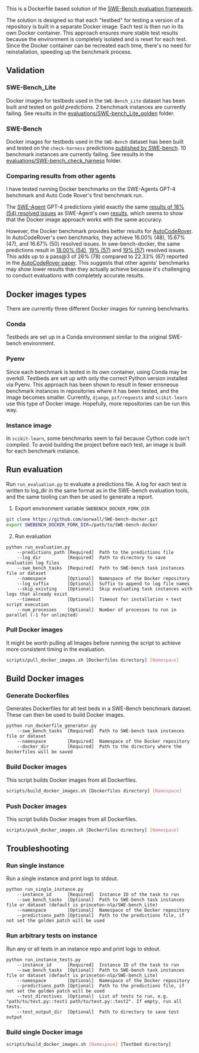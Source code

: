 This is a Dockerfile based solution of the [SWE-Bench evaluation framework](https://github.com/princeton-nlp/SWE-bench/tree/main/swebench/harness).

The solution is designed so that each "testbed" for testing a version of a repository is built in a separate Docker
image. Each test is then run in its own Docker container. This approach ensures more stable test results because the
environment is completely isolated and is reset for each test. Since the Docker container can be recreated each time,
there's no need for reinstallation, speeding up the benchmark process.

## Validation

### SWE-Bench_Lite
Docker images for testbeds used in the `SWE-Bench_Lite` dataset has been built and tested on _gold predictions_. 
2 benchmark instances are currently failing. 
See results in the [evaluations/SWE-bench_Lite_golden](https://github.com/aorwall/SWE-bench-docker/blob/main/evaluations/SWE-bench_Lite_golden) folder. 

### SWE-Bench
Docker images for testbeds used in the `SWE-Bench` dataset has been built and tested on the `check-harness` predictions
[published by SWE-bench](https://github.com/princeton-nlp/SWE-bench/tree/main/docs/20240415_eval_bug). 
10 benchmark instances are currently failing. 
See results in the [evaluations/SWE-bench_check_harness](https://github.com/aorwall/SWE-bench-docker/blob/main/evaluations/SWE-bench_Lite_golden_harness) folder.

### Comparing results from other agents
I have tested running Docker benchmarks on the SWE-Agents GPT-4 benchmark and Auto Code Rover's first benchmark run.

The [SWE-Agent](https://github.com/princeton-nlp/SWE-agent) GPT-4 predictions yield exactly the same
[results of 18% (54) resolved issues](https://github.com/aorwall/SWE-bench-docker/blob/main/evaluations/20240402_sweagent_gpt4) 
as SWE-Agent's own [results](https://github.com/swe-bench/experiments/blob/main/evaluation/lite/20240402_sweagent_gpt4/results/results.json), 
which seems to show that the Docker image approach works with the same accuracy. 

However, the Docker benchmark provides better results for [AutoCodeRover](https://github.com/nus-apr/auto-code-rover). 
In AutoCodeRover's own benchmarks, they achieve 16.00% (48), 15.67% (47), and 16.67% (50) resolved issues. In 
swe-bench-docker, the same predictions result in [18.00% (54)](https://github.com/aorwall/SWE-bench-docker/blob/main/evaluations/auto-code-rover-run-1), 
[19% (57)](https://github.com/aorwall/SWE-bench-docker/blob/main/evaluations/auto-code-rover-run-2) and 
[19% (57)](https://github.com/aorwall/SWE-bench-docker/blob/main/evaluations/auto-code-rover-run-3) resolved issues. 
This adds up to a pass@3 of 26% (78) compared to 22.33% (67) reported in the [AutoCodeRover paper](https://arxiv.org/pdf/2404.05427).
This suggests that other agents' benchmarks may show lower results than they actually achieve because it's challenging
to conduct evaluations with completely accurate results.

## Docker images types
There are currently three different Docker images for running benchmarks.

### Conda
Testbeds are set up in a Conda environment similar to the original SWE-bench environment.

### Pyenv
Since each benchmark is tested in its own container, using Conda may be overkill. Testbeds are set up with only the
correct Python version installed via Pyenv. This approach has been shown to result in fewer erroneous benchmark 
instances in repositories where it has been tested, and the image becomes smaller. Currently, `django`, `psf/requests` 
and `scikit-learn` use this type of Docker image. Hopefully, more repositories can be run this way.

### Instance image
In `scikit-learn`, some benchmarks seem to fail because Cython code isn't compiled. To avoid building the project before each test, an image is built for each benchmark instance.


## Run evaluation
Run `run_evaluation.py` to evaluate a predictions file. A log for each test is written to log_dir in the same format
as in the SWE-bench evaluation tools, and the same tooling can then be used to generate a report. 

1. Export environment variable `SWEBENCH_DOCKER_FORK_DIR`
```bash
git clone https://github.com/aorwall/SWE-bench-docker.git
export SWEBENCH_DOCKER_FORK_DIR=/path/to/SWE-bench-docker
```

2. Run evaluation
```
python run_evaluation.py 
    --predictions_path [Required]  Path to the predictions file 
    --log_dir          [Required]  Path to directory to save evaluation log files 
    --swe_bench_tasks  [Required]  Path to SWE-bench task instances file or dataset 
    --namespace        [Optional]  Namespace of the Docker repository 
    --log_suffix       [Optional]  Suffix to append to log file names
    --skip_existing    [Optional]  Skip evaluating task instances with logs that already exist
    --timeout          [Optional]  Timeout for installation + test script execution
    --num_processes    [Optional]  Number of processes to run in parallel (-1 for unlimited)
```

### Pull Docker images
It might be worth pulling all Images before running the script to achieve more consistent timing in the evaluation. 

```bash
scripts/pull_docker_images.sh [Dockerfiles directory] [Namespace]
```

## Build Docker images

### Generate Dockerfiles
Generates Dockerfiles for all test beds in a SWE-Bench benchmark dataset. These can then be used to build Docker images.

```
python run_dockerfile_generator.py 
    --swe_bench_tasks  [Required]  Path to SWE-bench task instances file or dataset 
    --namespace        [Required]  Namespace of the Docker repository 
    --docker_dir       [Required]  Path to the directory where the Dockerfiles will be saved
```

### Build Docker images
This script builds Docker images from all Dockerfiles.

```bash
scripts/build_docker_images.sh [Dockerfiles directory] [Namespace]
```

### Push Docker images
This script builds Docker images from all Dockerfiles.

```bash
scripts/push_docker_images.sh [Dockerfiles directory] [Namespace]
```

## Troubleshooting

### Run single instance
Run a single instance and print logs to stdout. 

```
python run_single_instance.py 
    --instance_id      [Required]  Instance ID of the task to run
    --swe_bench_tasks  [Optional]  Path to SWE-bench task instances file or dataset (default is princeton-nlp/SWE-bench_Lite)
    --namespace        [Optional]  Namespace of the Docker repository
    --predictions_path [Optional]  Path to the predictions file, if not set the golden patch will be used
```

### Run arbitrary tests on instance
Run any or all tests in an instance repo and print logs to stdout.

```
python run_instance_tests.py
    --instance_id      [Required]  Instance ID of the task to run
    --swe_bench_tasks  [Optional]  Path to SWE-bench task instances file or dataset (default is princeton-nlp/SWE-bench_Lite)
    --namespace        [Optional]  Namespace of the Docker repository
    --predictions_path [Optional]  Path to the predictions file, if not set the golden patch will be used
    --test_directives  [Optional]  List of tests to run, e.g. "path/to/test.py::test1 path/to/test.py::test2". If empty, run all tests.
    --test_output_dir  [Optional]  Path to directory to save test output
```

### Build single Docker image

```bash
scripts/build_docker_images.sh [Namespace] [Testbed directory]
```
